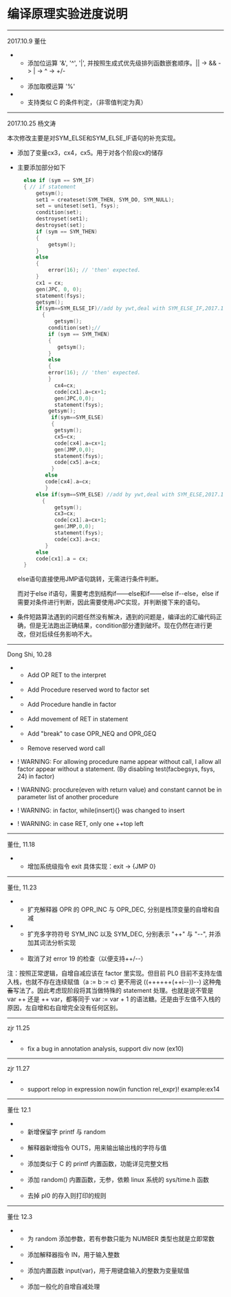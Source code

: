 # 编译原理实验进度说明

---

2017.10.9 董仕

* + 添加位运算 '&', '^', '|', 并按照生成式优先级排列函数嵌套顺序。|| -> && -> | -> ^ -> +/-
* + 添加取模运算 '%'
* + 支持类似 C 的条件判定，（非零值判定为真）

---

2017.10.25  杨文涛

本次修改主要是对SYM_ELSE和SYM_ELSE_IF语句的补充实现。

* 添加了变量cx3，cx4，cx5。用于对各个阶段cx的储存

* 主要添加部分如下

  ```c
  	else if (sym == SYM_IF)
  	{ // if statement
  		getsym();
  		set1 = createset(SYM_THEN, SYM_DO, SYM_NULL);
  		set = uniteset(set1, fsys);
  		condition(set);
  		destroyset(set1);
  		destroyset(set);
  		if (sym == SYM_THEN)
  		{
  			getsym();
  		}
  		else
  		{
  			error(16); // 'then' expected.
  		}
  		cx1 = cx;
  		gen(JPC, 0, 0);
  		statement(fsys);
  		getsym();
  		if(sym==SYM_ELSE_IF)//add by ywt,deal with SYM_ELSE_IF,2017.10.20
          {
              getsym();
  			condition(set);//
  		    if (sym == SYM_THEN)
  		    {
  			   getsym();
  		    }
  		    else
  		    {
  			error(16); // 'then' expected.
  		    }
              cx4=cx;
              code[cx1].a=cx+1;
              gen(JPC,0,0);
              statement(fsys);
  			getsym();   
  			 if(sym==SYM_ELSE) 
             {
              getsym();
              cx5=cx;
              code[cx4].a=cx+1;
              gen(JMP,0,0);
              statement(fsys);
              code[cx5].a=cx;                                                  
             }     
  		   else
  		   code[cx4].a=cx;                                       
           }
  		else if(sym==SYM_ELSE) //add by ywt,deal with SYM_ELSE,2017.10.20
          {
              getsym();
              cx3=cx;
              code[cx1].a=cx+1;
              gen(JMP,0,0);
              statement(fsys);
              code[cx3].a=cx;                                                  
           }
  		else
  		code[cx1].a = cx;
  	}
  ```

  else语句直接使用JMP语句跳转，无需进行条件判断。

  而对于else if语句，需要考虑到结构if——else和if——else if--else，else if需要对条件进行判断，因此需要使用JPC实现，并判断接下来的语句。

* 条件短路算法遇到的问题任然没有解决，遇到的问题是，编译出的汇编代码正确，但是无法跑出正确结果，condition部分遭到破坏。现在仍然在进行更改，但对后续任务影响不大。

---

Dong Shi, 10.28

* + Add OP RET to the interpret
* + Add Procedure reserved word to factor set
* + Add Procedure handle in factor
* + Add movement of RET in statement
* + Add "break" to case OPR\_NEQ and OPR\_GEQ
* - Remove reserved word call

* ! WARNING: For allowing procedure name appear without call, I allow all factor appear without a statement. (By disabling test(facbegsys, fsys, 24) in factor)

* ! WARNING: procdure(even with return value) and constant cannot be in parameter list of another procedure

* ! WARNING: in factor, while(insert){} was changed to insert

* ! WARNING: in case RET, only one ++top left

---

董仕, 11.18

* + 增加系统级指令 exit 
	具体实现：exit -> {JMP 0}

---

董仕, 11.23

* + 扩充解释器 OPR 的 OPR\_INC 与 OPR\_DEC, 分别是栈顶变量的自增和自减
* + 扩充多字符符号 SYM\_INC 以及 SYM\_DEC, 分别表示 "++" 与 "--", 并添加其词法分析实现
* - 取消了对 error 19 的检查（以便支持++/--）

注：按照正常逻辑，自增自减应该在 factor 里实现。但目前 PL0 目前不支持左值入栈，也就不存在连续赋值（a := b := c)
更不用说 ((++++++(++i--))--) 这种~~鬼畜~~写法了。因此考虑现阶段将其当做特殊的 statement 处理。也就是说不管是
var ++ 还是 ++ var，都等同于 var := var + 1 的语法糖。还是由于左值不入栈的原因，左自增和右自增完全没有任何区别。

---

zjr 11.25
* + fix a bug in annotation analysis, support div now (ex10)

---
zjr 11.27
* + support relop in expression now(in function rel_expr)! example:ex14 

---

董仕 12.1

* + 新增保留字 printf 与 random
* + 解释器新增指令 OUTS，用来输出输出栈的字符与值
* + 添加类似于 C 的 printf 内置函数，功能详见完整文档
* + 添加 random() 内置函数，无参，依赖 linux 系统的 sys/time.h 函数
* - 去掉 pl0 的存入则打印的规则

---

董仕 12.3

* + 为 random 添加参数，若有参数只能为 NUMBER 类型也就是立即常数
* + 添加解释器指令 IN，用于输入整数
* + 添加内置函数 input(var)，用于用键盘输入的整数为变量赋值
* + 添加一般化的自增自减处理